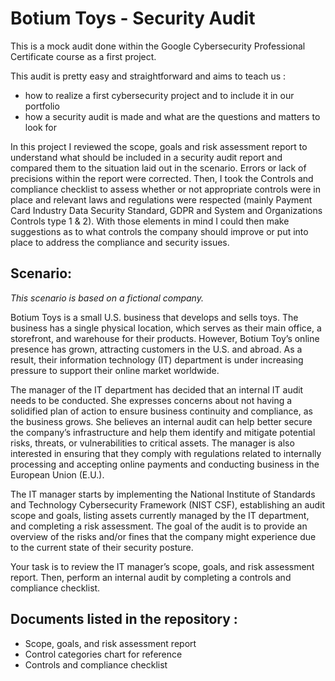 # Botium Toys - Security Audit
This is a mock audit done within the Google Cybersecurity Professional Certificate course as a first project. 

This audit is pretty easy and straightforward and aims to teach us :
  - how to realize a first cybersecurity project and to include it in our portfolio
  - how a security audit is made and what are the questions and matters to look for

In this project I reviewed the scope, goals and risk assessment report to understand what should be included in a security audit report and compared them to the situation laid out in the scenario. Errors or lack of precisions within the report were corrected. 
Then, I took the Controls and compliance checklist to assess whether or not appropriate controls were in place and relevant laws and regulations were respected (mainly Payment Card Industry Data Security Standard, GDPR and System and Organizations Controls type 1 & 2). With those elements in mind I could then make suggestions as to what controls the company should improve or put into place to address the compliance and security issues.

<h2>Scenario:</h2>

*This scenario is based on a fictional company.*

Botium Toys is a small U.S. business that develops and sells toys. The business has a single physical location, which serves as their main office, a storefront, and warehouse for their products. However, Botium Toy’s online presence has grown, attracting customers in the U.S. and abroad. As a result, their information technology (IT) department is under increasing pressure to support their online market worldwide. 

The manager of the IT department has decided that an internal IT audit needs to be conducted. She expresses concerns about not having a solidified plan of action to ensure business continuity and compliance, as the business grows. She believes an internal audit can help better secure the company’s infrastructure and help them identify and mitigate potential risks, threats, or vulnerabilities to critical assets. The manager is also interested in ensuring that they comply with regulations related to internally processing and accepting online payments and conducting business in the European Union (E.U.).   

The IT manager starts by implementing the National Institute of Standards and Technology Cybersecurity Framework (NIST CSF), establishing an audit scope and goals, listing assets currently managed by the IT department, and completing a risk assessment. The goal of the audit is to provide an overview of the risks and/or fines that the company might experience due to the current state of their security posture.

Your task is to review the IT manager’s scope, goals, and risk assessment report. Then, perform an internal audit by completing a controls and compliance checklist.

<h2>Documents listed in the repository :</h2>

 - Scope, goals, and risk assessment report
 - Control categories chart for reference
 - Controls and compliance checklist
